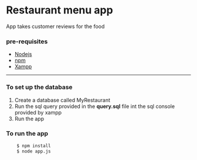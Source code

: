# Restaurant menu app
App takes customer reviews for the food

### pre-requisites

- [Nodejs](https://nodejs.org/en/download/ "Nodejs")
- [npm](https://www.npmjs.com/get-npm "npm")
- [Xampp](https://www.apachefriends.org/download.html "Xampp")

---

### To set up the database
1. Create a database called MyRestaurant
1. Run the sql query provided in the **query.sql** file int the sql console provided by xampp
1. Run the app

### To run the app
```bash
    $ npm install
    $ node app.js
```
